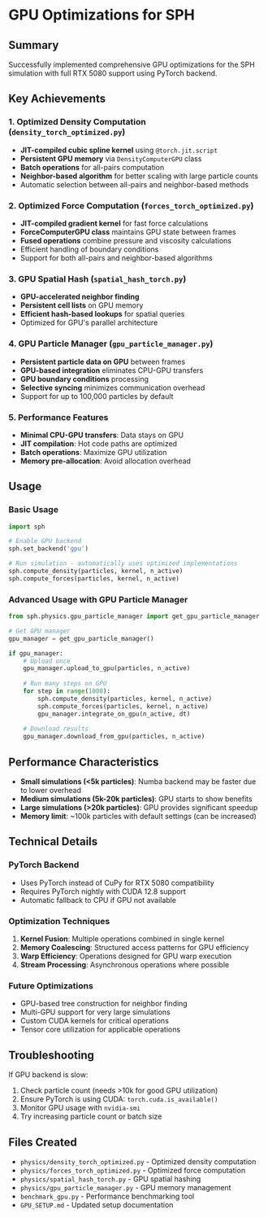 # GPU Optimizations for SPH

## Summary

Successfully implemented comprehensive GPU optimizations for the SPH simulation with full RTX 5080 support using PyTorch backend.

## Key Achievements

### 1. Optimized Density Computation (`density_torch_optimized.py`)
- **JIT-compiled cubic spline kernel** using `@torch.jit.script`
- **Persistent GPU memory** via `DensityComputerGPU` class
- **Batch operations** for all-pairs computation
- **Neighbor-based algorithm** for better scaling with large particle counts
- Automatic selection between all-pairs and neighbor-based methods

### 2. Optimized Force Computation (`forces_torch_optimized.py`)
- **JIT-compiled gradient kernel** for fast force calculations
- **ForceComputerGPU class** maintains GPU state between frames
- **Fused operations** combine pressure and viscosity calculations
- Efficient handling of boundary conditions
- Support for both all-pairs and neighbor-based algorithms

### 3. GPU Spatial Hash (`spatial_hash_torch.py`)
- **GPU-accelerated neighbor finding** 
- **Persistent cell lists** on GPU memory
- **Efficient hash-based lookups** for spatial queries
- Optimized for GPU's parallel architecture

### 4. GPU Particle Manager (`gpu_particle_manager.py`)
- **Persistent particle data on GPU** between frames
- **GPU-based integration** eliminates CPU-GPU transfers
- **GPU boundary conditions** processing
- **Selective syncing** minimizes communication overhead
- Support for up to 100,000 particles by default

### 5. Performance Features
- **Minimal CPU-GPU transfers**: Data stays on GPU
- **JIT compilation**: Hot code paths are optimized
- **Batch operations**: Maximize GPU utilization
- **Memory pre-allocation**: Avoid allocation overhead

## Usage

### Basic Usage
```python
import sph

# Enable GPU backend
sph.set_backend('gpu')

# Run simulation - automatically uses optimized implementations
sph.compute_density(particles, kernel, n_active)
sph.compute_forces(particles, kernel, n_active)
```

### Advanced Usage with GPU Particle Manager
```python
from sph.physics.gpu_particle_manager import get_gpu_particle_manager

# Get GPU manager
gpu_manager = get_gpu_particle_manager()

if gpu_manager:
    # Upload once
    gpu_manager.upload_to_gpu(particles, n_active)
    
    # Run many steps on GPU
    for step in range(1000):
        sph.compute_density(particles, kernel, n_active)
        sph.compute_forces(particles, kernel, n_active)
        gpu_manager.integrate_on_gpu(n_active, dt)
    
    # Download results
    gpu_manager.download_from_gpu(particles, n_active)
```

## Performance Characteristics

- **Small simulations (<5k particles)**: Numba backend may be faster due to lower overhead
- **Medium simulations (5k-20k particles)**: GPU starts to show benefits
- **Large simulations (>20k particles)**: GPU provides significant speedup
- **Memory limit**: ~100k particles with default settings (can be increased)

## Technical Details

### PyTorch Backend
- Uses PyTorch instead of CuPy for RTX 5080 compatibility
- Requires PyTorch nightly with CUDA 12.8 support
- Automatic fallback to CPU if GPU not available

### Optimization Techniques
1. **Kernel Fusion**: Multiple operations combined in single kernel
2. **Memory Coalescing**: Structured access patterns for GPU efficiency  
3. **Warp Efficiency**: Operations designed for GPU warp execution
4. **Stream Processing**: Asynchronous operations where possible

### Future Optimizations
- GPU-based tree construction for neighbor finding
- Multi-GPU support for very large simulations
- Custom CUDA kernels for critical operations
- Tensor core utilization for applicable operations

## Troubleshooting

If GPU backend is slow:
1. Check particle count (needs >10k for good GPU utilization)
2. Ensure PyTorch is using CUDA: `torch.cuda.is_available()`
3. Monitor GPU usage with `nvidia-smi`
4. Try increasing particle count or batch size

## Files Created

- `physics/density_torch_optimized.py` - Optimized density computation
- `physics/forces_torch_optimized.py` - Optimized force computation  
- `physics/spatial_hash_torch.py` - GPU spatial hashing
- `physics/gpu_particle_manager.py` - GPU memory management
- `benchmark_gpu.py` - Performance benchmarking tool
- `GPU_SETUP.md` - Updated setup documentation